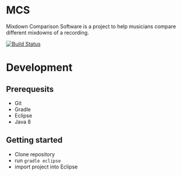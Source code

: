 # MCS
Mixdown Comparison Software is a project to help musicians compare different mixdowns of a recording.

[![Build Status](https://travis-ci.org/flpa/mcs.svg?branch=ap44)](https://travis-ci.org/flpa/mcs)

# Development
## Prerequesits

- Git
- Gradle
- Eclipse
- Java 8

## Getting started

- Clone repository
- run ``gradle eclipse``
- import project into Eclipse
